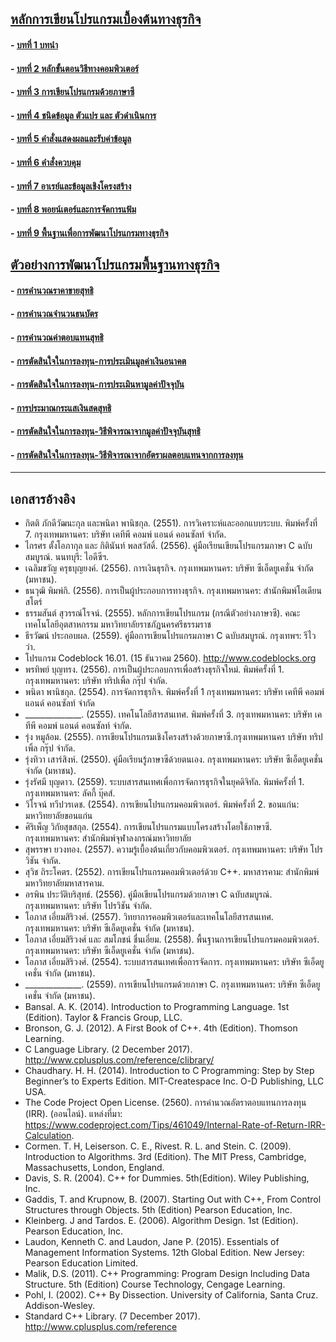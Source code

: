 ﻿## [หลักการเขียนโปรแกรมเบื้องต้นทางธุรกิจ](README.md)
#### - [บทที่ 1 บทนำ](Chapter01/README.md)
#### - [บทที่ 2 หลักขั้นตอนวิธีทางคอมพิวเตอร์](Chapter02/README.md)
#### - [บทที่ 3 การเขียนโปรแกรมด้วยภาษาซี](Chapter03/README.md)
#### - [บทที่ 4 ชนิดข้อมูล ตัวแปร และ ตัวดำเนินการ](Chapter04/README.md)
#### - [บทที่ 5 คำสั่งแสดงผลและรับค่าข้อมูล](Chapter05/README.md)
#### - [บทที่ 6 คำสั่งควบคุม](Chapter06/README.md)
#### - [บทที่ 7 อาเรย์และข้อมูลเชิงโครงสร้าง](Chapter07/README.md)
#### - [บทที่ 8 พอยน์เตอร์และการจัดการแฟ้ม](Chapter08/README.md)
#### - [บทที่ 9 พื้นฐานเพื่อการพัฒนาโปรแกรมทางธุรกิจ](Chapter09/README.md)

## [ตัวอย่างการพัฒนาโปรแกรมพื้นฐานทางธุรกิจ](Chapter09/0903.md)
#### - [การคำนวณราคาขายสุทธิ](Chapter09/0903-1.md)
#### - [การคำนวณจำนวนธนบัตร](Chapter09/0903-2.md)
#### - [การคำนวณค่าตอบแทนสุทธิ](Chapter09/0903-3.md)
#### - [การตัดสินใจในการลงทุน-การประเมินมูลค่าเงินอนาคต](Chapter09/0903-4.md)
#### - [การตัดสินใจในการลงทุน-การประเมินหามูลค่าปัจจุบัน](Chapter09/0903-5.md)
#### - [การประมาณกระแสเงินสดสุทธิ](Chapter09/0903-6.md)
#### - [การตัดสินใจในการลงทุน-วิธีพิจารณาจากมูลค่าปัจจุบันสุทธิ](Chapter09/0903-7.md)
#### - [การตัดสินใจในการลงทุน-วิธีพิจารณาจากอัตราผลตอบแทนจากการลงทุน](Chapter09/0903-8.md)
---
## เอกสารอ้างอิง
* กิตติ  ภักดีวัฒนะกุล และพนิดา พานิชกุล. (2551). การวิเคราะห์และออกแบบระบบ. พิมพ์ครั้งที่ 7. กรุงเทพมหานคร: บริษัท เคทีพี คอมพ์ แอนด์ คอนซัลท์ จำกัด.
* ไกรศร ตั้งโอภากุล และ กิตินันท์ พลสวัสดิ์. (2556). คู่มือเรียนเขียนโปรแกรมภาษา C 
 	ฉบับสมบูรณ์. นนทบุรี: ไอดีซีฯ.
* เฉลิมขวัญ ครุธบุญยงค์. (2556). การเงินธุรกิจ. กรุงเทพมหานคร: บริษัท ซีเอ็ดยูเคชั่น จำกัด (มหาชน).
* ธนวุฒิ พิมพ์กิ. (2556). การเป็นผู้ประกอบการทางธุรกิจ. กรุงเทพมหานคร: สำนักพิมพ์โอเดียนสโตร์
* ธรรมสันต์ สุวรรณ์โรจน์. (2555). หลักการเขียนโปรแกรม (กรณีตัวอย่างภาษาซี). คณะเทคโนโลยีอุตสาหกรรม มหาวิทยาลัยราชภัฏนครศรีธรรมราช
* ธีรวัฒน์ ประกอบผล. (2559). คู่มือการเขียนโปรแกรมภาษา C ฉบับสมบูรณ์. 
 	กรุงเทพฯ: รีไวว่า.
* โปรแกรม Codeblock 16.01. (15 ธันวาคม 2560). http://www.codeblocks.org 
* พรทิพย์ บุญทรง. (2556). การเป็นผู้ประกอบการเพื่อสร้างธุรกิจใหม่. พิมพ์ครั้งที่ 1. กรุงเทพมหานคร: บริษัท ทริปเพิ้ล กรุ๊ป จำกัด.
* พนิดา พานิชกุล. (2554). การจัดการธุรกิจ. พิมพ์ครั้งที่ 1 กรุงเทพมหานคร: บริษัท เคทีพี คอมพ์ แอนด์ คอนซัลท์ จำกัด
* ______________. (2555). เทคโนโลยีสารสนเทศ. พิมพ์ครั้งที่ 3. กรุงเทพมหานคร: บริษัท เคทีพี คอมพ์ แอนด์ คอนซัลท์ จำกัด.
* รุ่ง หมูล้อม. (2555). การเขียนโปรแกรมเชิงโครงสร้างด้วยภาษาซี.กรุงเทพมหานคร
 	บริษัท ทริปเพิ้ล กรุ๊ป จำกัด.
* รุ่งทิวา เสาร์สิงห์. (2550). คู่มือเรียนรู้ภาษาซีด้วยตนเอง. กรุงเทพมหานคร: บริษัท ซีเอ็ดยูเคชั่น จำกัด (มหาชน).
* รุ่งรัศมี บุญดาว. (2559). ระบบสารสนเทศเพื่อการจัดการธุรกิจในยุคดิจิทัล. พิมพ์ครั้งที่ 1. กรุงเทพมหานคร: ลัคกี้ บุ๊คส์.
* วิโรจน์ ทวีปวรเดช. (2554). การเขียนโปรแกรมคอมพิวเตอร์. พิมพ์ครั้งที่ 2. ขอนแก่น: มหาวิทยาลัยขอนแก่น
* ศิริเพ็ญ วิกัยสุขสกุล. (2554). การเขียนโปรแกรมแบบโครงสร้างโดยใช้ภาษาซี. กรุงเทพมหานคร: สำนักพิมพ์จุฬาลงกรณ์มหาวิทยาลัย
* สุพรรษา ยวงทอง. (2557). ความรู้เบื้องต้นเกี่ยวกับคอมพิวเตอร์. กรุงเทพมหานคร: บริษัท 
โปรวิชัน จำกัด.
* สุวิช ถิระโคตร. (2552). การเขียนโปรแกรมคอมพิวเตอร์ด้วย C++. มหาสารคาม: 
 	สำนักพิมพ์ มหาวิทยาลัยมหาสารคาม.
* อรพิน ประวัติบริสุทธ์. (2556). คู่มือเขียนโปรแกรมด้วยภาษา C ฉบับสมบูรณ์. 
กรุงเทพมหานคร: บริษัท โปรวิชัน จำกัด.
* โอภาส  เอี่ยมสิริวงศ์. (2557). วิทยาการคอมพิวเตอร์และเทคโนโลยีสารสนเทศ. กรุงเทพมหานคร: บริษัท ซีเอ็ดยูเคชั่น จำกัด (มหาชน).
* โอภาส เอี่ยมสิริวงศ์ และ สมโภชน์ ชื่นเอี่ยม. (2558). พื้นฐานการเขียนโปรแกรมคอมพิวเตอร์. กรุงเทพมหานคร: บริษัท ซีเอ็ดยูเคชั่น จำกัด (มหาชน).
* โอภาส เอี่ยมสิริวงศ์. (2554). ระบบสารสนเทศเพื่อการจัดการ. กรุงเทพมหานคร: บริษัท ซีเอ็ดยูเคชั่น จำกัด (มหาชน). 
* ______________. (2559). การเขียนโปรแกรมด้วยภาษา C. กรุงเทพมหานคร: บริษัท ซีเอ็ดยูเคชั่น จำกัด (มหาชน).
* Bansal. A. K. (2014). Introduction to Programming Language. 1st (Edition). Taylor & Francis Group, LLC.
* Bronson, G. J. (2012). A First Book of C++. 4th (Edition). Thomson Learning.
* C Language Library. (2 December 2017). http://www.cplusplus.com/reference/clibrary/
* Chaudhary. H. H. (2014). Introduction to C Programming: Step by Step Beginner’s to Experts Edition. MIT-Createspace Inc. O-D Publishing, LLC USA.
* The Code Project Open License. (2560). การคำนวณอัตราตอบแทนการลงทุน (IRR). (ออนไลน์). แหล่งที่มา: https://www.codeproject.com/Tips/461049/Internal-Rate-of-Return-IRR-Calculation.
* Cormen. T. H, Leiserson. C. E., Rivest. R. L. and Stein. C. (2009). Introduction to Algorithms. 3rd (Edition). The MIT Press, Cambridge, Massachusetts, London, England.
* Davis, S. R. (2004). C++ for Dummies. 5th(Edition). Wiley Publishing, Inc.
* Gaddis, T. and Krupnow, B. (2007). Starting Out with C++, From Control Structures through Objects. 5th (Edition) Pearson Education, Inc.
* Kleinberg. J and Tardos. E. (2006). Algorithm Design. 1st (Edition). Pearson Education, Inc.  
* Laudon, Kenneth C. and Laudon, Jane P. (2015). Essentials of Management Information Systems. 12th Global Edition. New Jersey: Pearson Education Limited.
* Malik, D.S. (2011). C++ Programming: Program Design Including Data Structure. 5th (Edition) Course Technology, Cengage Learning.
* Pohl, I. (2002). C++ By Dissection. University of California, Santa Cruz. Addison-Wesley.
* Standard C++ Library. (7 December 2017). http://www.cplusplus.com/reference
